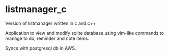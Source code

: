 # listmanager_c
Version of listmanager written in c and c++

Application to view and modify sqlite database using vim-like commands to manage to do, reminder and note items.

Syncs with postgresql db in AWS.
